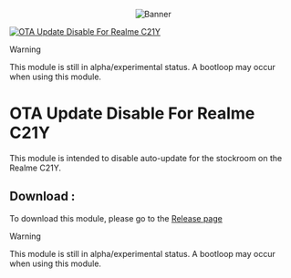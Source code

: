 <p align="center">
<img alt="Banner" src="banner.jpg">
</p>

[![OTA Update Disable For Realme C21Y](https://img.shields.io/github/stars/KeishaXD/OTA-Update-disable-Realme-C21Y-)]([[https://github.com/KeishaXD/OTA-Update-disable-Realme-C21Y-])


> [!warning]
This module is still in alpha/experimental status. A bootloop may occur when using this module.


# OTA Update Disable For Realme C21Y

This module is intended to disable auto-update for the stockroom on the Realme C21Y.

## Download :
To download this module, please go to the [Release page](https://github.com/KeishaXD/OTA-Update-disable-Realme-C21Y-/releases)


> [!warning]
This module is still in alpha/experimental status. A bootloop may occur when using this module.
